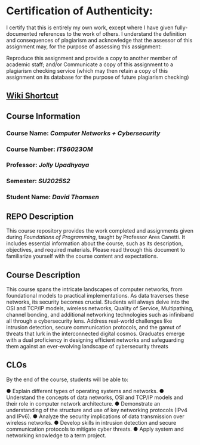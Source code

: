 # Certification of Authenticity:
I certify that this is entirely my own work, except where I have given
fully-documented references to the work of others. I understand the definition
and consequences of plagiarism and acknowledge that the assessor of this
assignment may, for the purpose of assessing this assignment:

Reproduce this assignment and provide a copy to another member of academic staff; and/or Communicate a copy of this assignment to a plagiarism checking service (which may then retain a copy of this assignment on its database for the purpose of future plagiarism checking)

## [Wiki Shortcut](https://github.com/dthomsen116/CSC6003OM/wiki/)

## Course Information

### Course Name: _Computer Networks + Cybersecurity_
### Course Number: _ITS6023OM_
### Professor: _Jolly Upadhyaya_
### Semester: _SU2025S2_
### Student Name: _David Thomsen_


## REPO Description

This course repository provides the work completed and assignments given during _Foundations of Programming_, taught by Professor Ares Canetti. It includes essential information about the course, such as its description, objectives, and required materials. Please read through this document to familiarize yourself with the course content and expectations.

## Course Description

This course spans the intricate landscapes of computer networks, from foundational models to practical implementations. As data traverses these networks, its security becomes crucial. Students will always delve into the OSI and TCP/IP models, wireless networks, Quality of Service, Multipathing, channel bonding, and additional networking technologies such as infiniband all through a cybersecurity lens. Address real-world challenges like intrusion detection, secure communication protocols, and the gamut of threats that lurk in the interconnected digital cosmos. Graduates emerge with a dual proficiency in designing efficient networks and safeguarding them against an ever-evolving landscape of cybersecurity threats

## CLOs

By the end of the course, students will be able to: 

● Explain different types of operating systems and networks.
● Understand the concepts of data networks, OSI and TCP/IP models and their role in computer network architecture.
● Demonstrate an understanding of the structure and use of key networking protocols (IPv4 and IPv6).
● Analyze the security implications of data transmission over wireless networks.
● Develop skills in intrusion detection and secure communication protocols to mitigate cyber threats.
● Apply system and networking knowledge to a term project.

